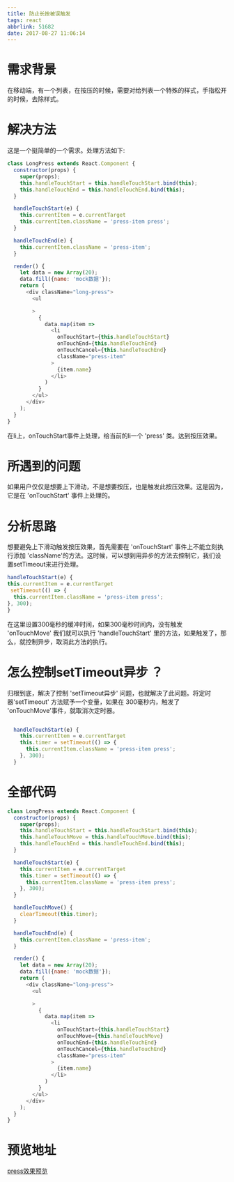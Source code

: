 ```yaml
---
title: 防止长按被误触发
tags: react
abbrlink: 51682
date: 2017-08-27 11:06:14
---
```


# 需求背景
在移动端，有一个列表，在按压的时候，需要对给列表一个特殊的样式，手指松开的时候，去除样式。

# 解决方法
这是一个挺简单的一个需求。处理方法如下:
```javascript
class LongPress extends React.Component {
  constructor(props) {
    super(props);
    this.handleTouchStart = this.handleTouchStart.bind(this);
    this.handleTouchEnd = this.handleTouchEnd.bind(this);
  }

  handleTouchStart(e) {
    this.currentItem = e.currentTarget
    this.currentItem.className = 'press-item press';
  }

  handleTouchEnd(e) {
    this.currentItem.className = 'press-item';
  }

  render() {
    let data = new Array(20);
    data.fill({name: 'mock数据'});
    return (
      <div className="long-press">
        <ul

        >
          {
            data.map(item =>
              <li
                onTouchStart={this.handleTouchStart}
                onTouchEnd={this.handleTouchEnd}
                onTouchCancel={this.handleTouchEnd}
                className="press-item"
              >
                {item.name}
              </li>
            )
          }
        </ul>
      </div>
    );
  }
}
```
在li上，onTouchStart事件上处理，给当前的li一个 'press' 类。达到按压效果。

# 所遇到的问题
如果用户仅仅是想要上下滑动，不是想要按压，也是触发此按压效果。这是因为，它是在 'onTouchStart' 事件上处理的。

# 分析思路
想要避免上下滑动触发按压效果，首先需要在 'onTouchStart' 事件上不能立刻执行添加 'className'的方法。这时候，可以想到用异步的方法去控制它，我们设置setTimeout来进行处理。
```javascript
handleTouchStart(e) {
this.currentItem = e.currentTarget
 setTimeout(() => {
  this.currentItem.className = 'press-item press';
}, 300);
}
```
在这里设置300毫秒的缓冲时间，如果300毫秒时间内，没有触发 'onTouchMove' 我们就可以执行 'handleTouchStart' 里的方法，如果触发了，那么，就控制异步，取消此方法的执行。

# 怎么控制setTimeout异步 ？
归根到底，解决了控制 'setTimeout异步' 问题，也就解决了此问题。将定时器'setTimeout' 方法赋予一个变量，如果在 300毫秒内，触发了 'onTouchMove'事件，就取消次定时器。
```javascript

  handleTouchStart(e) {
    this.currentItem = e.currentTarget
    this.timer = setTimeout(() => {
      this.currentItem.className = 'press-item press';
    }, 300);
  }

```

# 全部代码
```javascript
class LongPress extends React.Component {
  constructor(props) {
    super(props);
    this.handleTouchStart = this.handleTouchStart.bind(this);
    this.handleTouchMove = this.handleTouchMove.bind(this);
    this.handleTouchEnd = this.handleTouchEnd.bind(this);
  }

  handleTouchStart(e) {
    this.currentItem = e.currentTarget
    this.timer = setTimeout(() => {
      this.currentItem.className = 'press-item press';
    }, 300);
  }

  handleTouchMove() {
    clearTimeout(this.timer);
  }

  handleTouchEnd(e) {
    this.currentItem.className = 'press-item';
  }

  render() {
    let data = new Array(20);
    data.fill({name: 'mock数据'});
    return (
      <div className="long-press">
        <ul

        >
          {
            data.map(item =>
              <li
                onTouchStart={this.handleTouchStart}
                onTouchMove={this.handleTouchMove}
                onTouchEnd={this.handleTouchEnd}
                onTouchCancel={this.handleTouchEnd}
                className="press-item"
              >
                {item.name}
              </li>
            )
          }
        </ul>
      </div>
    );
  }
}
```

# 预览地址
[press效果预览](../themes/next/source/react/index.html)

